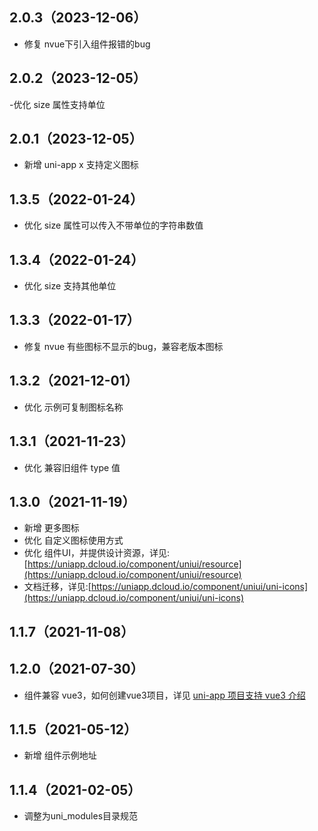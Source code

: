 ## 2.0.3（2023-12-06）
- 修复 nvue下引入组件报错的bug
## 2.0.2（2023-12-05）
-优化 size 属性支持单位
## 2.0.1（2023-12-05）
- 新增 uni-app x 支持定义图标
## 1.3.5（2022-01-24）
- 优化 size 属性可以传入不带单位的字符串数值
## 1.3.4（2022-01-24）
- 优化 size 支持其他单位
## 1.3.3（2022-01-17）
- 修复 nvue 有些图标不显示的bug，兼容老版本图标
## 1.3.2（2021-12-01）
- 优化 示例可复制图标名称
## 1.3.1（2021-11-23）
- 优化 兼容旧组件 type 值
## 1.3.0（2021-11-19）
- 新增 更多图标
- 优化 自定义图标使用方式
- 优化 组件UI，并提供设计资源，详见:[https://uniapp.dcloud.io/component/uniui/resource](https://uniapp.dcloud.io/component/uniui/resource)
- 文档迁移，详见:[https://uniapp.dcloud.io/component/uniui/uni-icons](https://uniapp.dcloud.io/component/uniui/uni-icons)
## 1.1.7（2021-11-08）
## 1.2.0（2021-07-30）
- 组件兼容 vue3，如何创建vue3项目，详见 [uni-app 项目支持 vue3 介绍](https://ask.dcloud.net.cn/article/37834)
## 1.1.5（2021-05-12）
- 新增 组件示例地址
## 1.1.4（2021-02-05）
- 调整为uni_modules目录规范
